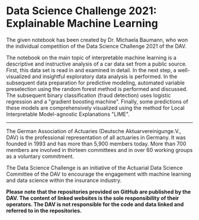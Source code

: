 # Data Science Challenge 2021: Explainable Machine Learning
The given notebook has been created by Dr. Michaela Baumann, who won the individual competition of the Data Science Challenge 2021 of the DAV.

The notebook on the main topic of interpretable machine learning is a descriptive and instructive analysis of a car data set from a public source.
First, this data set is read in and examined in detail. In the next step, a well-visualized and insightful exploratory data analysis is performed. In the subsequent data preparation for predictive modeling, automated variable preselection using the random forest method is performed and discussed. The subsequent binary classification (fraud detection) uses logistic regression and a "gradient boosting machine".
Finally, some predictions of these models are comprehensively visualized using the method for Local Interpretable Model-agnostic Explanations "LIME". 
_________________________________________________________________________________________________________

The German Association of Actuaries (Deutsche Aktuarvereinigunge.V., DAV) is the professional representation of all actuaries in Germany. It was founded in 1993 and has more than 5,900 members today. More than 700 members are involved in thirteen committees and in over 60 working groups as a voluntary commitment.

The Data Science Challenge is an initiative of the Actuarial Data Science Committee of the DAV to encourage the engagement with machine learning and data science within the insurance industry.

**Please note that the repositories provided on GitHub are published by the DAV. The content of linked websites is the sole responsibility of their operators. The DAV is not responsible for the code and data linked and referred to in the repositories.**
